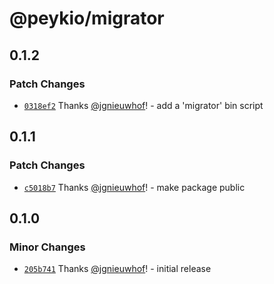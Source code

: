 # @peykio/migrator

## 0.1.2

### Patch Changes

- [`0318ef2`](https://github.com/peykio/migrator/commit/0318ef29e6641291812facd147e6d7e48ec4fada) Thanks [@jgnieuwhof](https://github.com/jgnieuwhof)! - add a 'migrator' bin script

## 0.1.1

### Patch Changes

- [`c5018b7`](https://github.com/peykio/migrator/commit/c5018b79c56e9cbfc76ef3508e5c66d152aeb5e2) Thanks [@jgnieuwhof](https://github.com/jgnieuwhof)! - make package public

## 0.1.0

### Minor Changes

- [`205b741`](https://github.com/peykio/migrator/commit/205b741cc12ea0262467cae9418a5356c09aafc8) Thanks [@jgnieuwhof](https://github.com/jgnieuwhof)! - initial release
